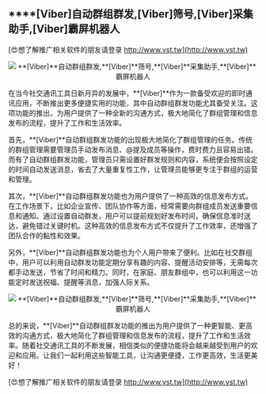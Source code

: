 ## ****[Viber]**自动群组群发,**[Viber]**筛号,**[Viber]**采集助手,**[Viber]**霸屏机器人**

[😍想了解推广相关软件的朋友请登录 http://www.vst.tw](http://www.vst.tw)

 <center><img src="https://vst.tw/MP4/tuiguang/png/6.png" alt="**[Viber]**自动群组群发,**[Viber]**筛号,**[Viber]**采集助手,**[Viber]**霸屏机器人"></center>

在当今社交通讯工具日新月异的发展中，**[Viber]**作为一款备受欢迎的即时通讯应用，不断推出更多便捷实用的功能，其中自动群组群发功能尤其备受关注。这项功能的推出，为用户提供了一种全新的沟通方式，极大地简化了群组管理和信息发布的流程，提升了工作和生活效率。

首先，**[Viber]**自动群组群发功能的出现极大地简化了群组管理的任务。传统的群组管理需要管理员手动发布消息、@提及成员等操作，费时费力且容易出错。而有了自动群组群发功能，管理员只需设置好群发规则和内容，系统便会按照设定的时间自动发送消息，省去了大量重复性工作，让管理员能够更专注于群组的运营和管理。

其次，**[Viber]**自动群组群发功能也为用户提供了一种高效的信息发布方式。在工作场景下，比如企业宣传、团队协作等方面，经常需要向群组成员发送重要信息和通知。通过设置自动群发，用户可以提前规划好发布时间，确保信息准时送达，避免错过关键时机。这种高效的信息发布方式不仅提升了工作效率，还增强了团队合作的黏性和效果。

另外，**[Viber]**自动群组群发功能也为个人用户带来了便利。比如在社交群组中，用户可以利用自动群发功能定期分享有趣的内容、提醒活动安排等，无需每次都手动发送，节省了时间和精力。同时，在家庭、朋友群组中，也可以利用这一功能定时发送祝福、提醒等消息，加强人际关系。

 <center><img src="https://vst.tw/MP4/tuiguang/png/2.png" alt="**[Viber]**自动群组群发,**[Viber]**筛号,**[Viber]**采集助手,**[Viber]**霸屏机器人"></center>

总的来说，**[Viber]**自动群组群发功能的推出为用户提供了一种更智能、更高效的沟通方式，极大地简化了群组管理和信息发布的流程，提升了工作和生活效率。随着社交通讯工具的不断发展，相信类似的便捷功能将会越来越受到用户的欢迎和应用。让我们一起利用这些智能工具，让沟通更便捷，工作更高效，生活更美好！

[😍想了解推广相关软件的朋友请登录 http://www.vst.tw](http://www.vst.tw)



